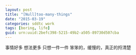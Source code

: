 ```yaml
---
layout: post
title: "[Null]too-many-things"
date: "2015-03-19"
categories: sddtc work
tags: [boring, life]
guid: urn:uuid:2befc398-5215-49b2-a505-89730d507cba
---
```


事情好多
想法更多
只想一件一件 笨笨的，缓慢的，真正的捋清楚
